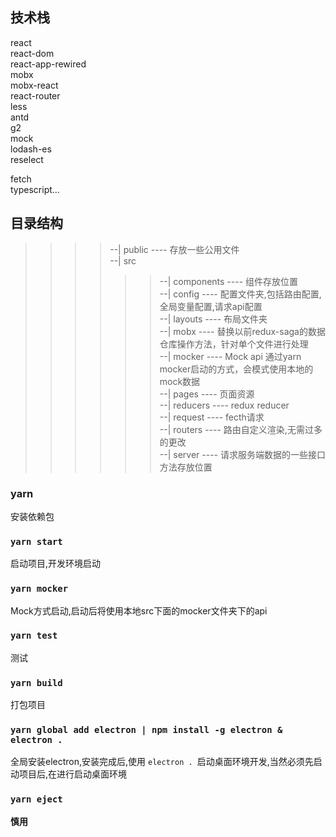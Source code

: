 
## 技术栈
react<br />
react-dom<br />
react-app-rewired<br />
mobx<br />
mobx-react<br />
react-router<br />
less<br />
antd<br />
g2<br />
mock<br />
lodash-es<br />
reselect<br />
<!-- immutable -->
fetch<br />
typescript...

## 目录结构
>>>>--| public  ---- 存放一些公用文件<br />
>>>>--| src<br />
>>>>>>--| components  ---- 组件存放位置<br />
>>>>>>--| config  ---- 配置文件夹,包括路由配置,全局变量配置,请求api配置<br />
>>>>>>--| layouts  ---- 布局文件夹<br />
>>>>>>--| mobx  ---- 替换以前redux-saga的数据仓库操作方法，针对单个文件进行处理<br />
>>>>>>--| mocker  ---- Mock api 通过yarn mocker启动的方式，会模式使用本地的mock数据<br />
>>>>>>--| pages  ---- 页面资源<br />
>>>>>>--| reducers  ---- redux reducer<br />
>>>>>>--| request  ---- fecth请求<br />
>>>>>>--| routers  ---- 路由自定义渲染,无需过多的更改<br />
>>>>>>--| server  ---- 请求服务端数据的一些接口方法存放位置<br />

### yarn

安装依赖包

### `yarn start`

启动项目,开发环境启动

### `yarn mocker`

Mock方式启动,启动后将使用本地src下面的mocker文件夹下的api

### `yarn test`

测试

### `yarn build`

打包项目

### `yarn global add electron | npm install -g electron & electron .`

全局安装electron,安装完成后,使用 `electron . `启动桌面环境开发,当然必须先启动项目后,在进行启动桌面环境

### `yarn eject`

**慎用**
